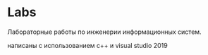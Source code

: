 # Labs
Лабораторные работы по инженерии информационных систем.

написаны с использованием с++ и visual studio 2019

